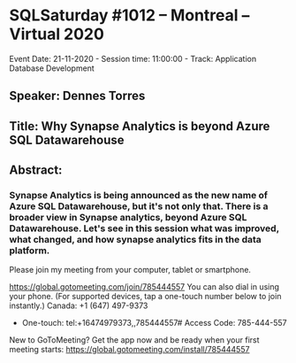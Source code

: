 # SQLSaturday #1012 – Montreal – Virtual 2020
Event Date: 21-11-2020 - Session time: 11:00:00 - Track: Application  Database Development
## Speaker: Dennes Torres
## Title: Why Synapse Analytics is beyond Azure SQL Datawarehouse
## Abstract:
### Synapse Analytics is being announced as the new name of Azure SQL Datawarehouse, but it's not only that. There is a broader view in Synapse analytics, beyond Azure SQL Datawarehouse. Let's see in this session what was improved, what changed, and how synapse analytics fits in the data platform.
Please join my meeting from your computer, tablet or smartphone. 

https://global.gotomeeting.com/join/785444557 
You can also dial in using your phone. 
(For supported devices, tap a one-touch number below to join instantly.) 
Canada: +1 (647) 497-9373 
- One-touch: tel:+16474979373,,785444557# 
Access Code: 785-444-557 

New to GoToMeeting? Get the app now and be ready when your first meeting starts: https://global.gotomeeting.com/install/785444557
